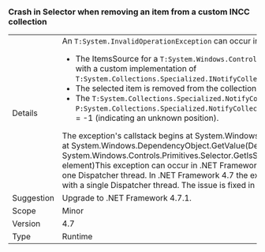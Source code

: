 ### Crash in Selector when removing an item from a custom INCC collection


|   |   |
|---|---|
|Details|An <code>T:System.InvalidOperationException</code> can occur in the following scenario:<ul><li>The ItemsSource for a <code>T:System.Windows.Controls.Primitives.Selector</code> is a collection with a custom implementation of <code>T:System.Collections.Specialized.INotifyCollectionChanged</code>.</li><li>The selected item is removed from the collection.</li><li>The <code>T:System.Collections.Specialized.NotifyCollectionChangedEventArgs</code> has <code>P:System.Collections.Specialized.NotifyCollectionChangedEventArgs.OldStartingIndex</code> = -1 (indicating an unknown position).</li></ul>The exception's callstack begins at System.Windows.Threading.Dispatcher.VerifyAccess() at System.Windows.DependencyObject.GetValue(DependencyProperty dp) at System.Windows.Controls.Primitives.Selector.GetIsSelected(DependencyObject element)This exception can occur in .NET Framework 4.5 if the application has more than one Dispatcher thread. In .NET Framework 4.7 the exception can also occur in applications with a single Dispatcher thread. The issue is fixed in .NET Framework 4.7.1.|
|Suggestion|Upgrade to .NET Framework 4.7.1.|
|Scope|Minor|
|Version|4.7|
|Type|Runtime|

